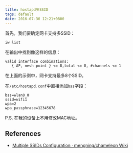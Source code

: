 ```yaml
---
title: hostapd多SSID
tags: default
date: 2016-07-30 12:21+0800
---
```


首先，我们要确定网卡支持多SSID：

    iw list

在输出中找到像这样的信息：

    valid interface combinations:
       { AP, mesh point } <= 8,total <= 8, #channels <= 1

在上面的示例中，网卡支持最多8个SSID。

在`/etc/hostapd.conf`中直接添加`bss`字段：

    bss=wlan0_0
    ssid=wifi1
    wpa=2
    wpa_passphrase=12345678

P.S. 在我的设备上不用修改MAC地址。

## References

* [Multiple SSIDs Configuration · mengning/chameleon Wiki](https://github.com/mengning/chameleon/wiki/Multiple-SSIDs-Configuration)

